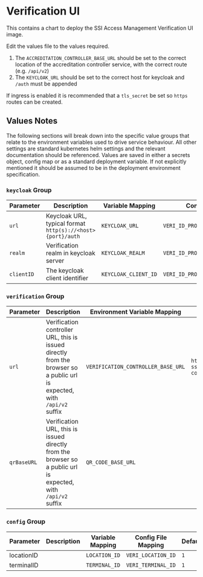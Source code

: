 # Verification UI

This contains a chart to deploy the SSI Access Management Verification UI image.

Edit the values file to the values required.

1. The `ACCREDITATION_CONTROLLER_BASE_URL` should be set to the correct location of the accreditation controller service, with the correct route (e.g. `/api/v2`)
2. The `KEYCLOAK_URL` should be set to the correct host for keycloak and `/auth` must be appended

If ingress is enabled it is recommended that a `tls_secret` be set so `https` routes can be created.

## Values Notes

The following sections will break down into the specific value groups that relate to the environment variables used to drive service behaviour.  All other settings are standard kubernetes helm settings and the relevant documentation should be referenced.  Values are saved in either a secrets object, config map or as a standard deployment variable.  If not explicitly mentioned it should be assumed to be in the deployment environment specification.

### `keycloak` Group

| Parameter        | Description                                                | Variable Mapping     | Config File Mapping                   | Default               |
| ---------------- | ---------------------------------------------------------- | -------------------- | ------------------------------------- | --------------------- |
| `url`            | Keycloak URL, typical format `http(s)://<host>{port}/auth` | `KEYCLOAK_URL`       | `VERI_ID_PROVIDER_FRONTEND_URL`       |                       |
| `realm`          | Verification realm in keycloak server                      | `KEYCLOAK_REALM`     | `VERI_ID_PROVIDER_REALM `             | `ssi-am-verification` |
| `clientID`       | The keycloak client identifier                             | `KEYCLOAK_CLIENT_ID` | `VERI_ID_PROVIDER_VERI_UI_CLIENT_ID ` | `verification-ui`     |

### `verification` Group

| Parameter        | Description                                                                                                               | Environment Variable Mapping        | Default                                                         |
| ---------------- | ------------------------------------------------------------------------------------------------------------------------- | ----------------------------------- | --------------------------------------------------------------- |
| `url`            | Verification controller URL, this is issued directly from the browser so a public url is expected, with `/api/v2` suffix | `VERIFICATION_CONTROLLER_BASE_URL` | `http://<releasename>-ssi-verification-controller:8080/api/v2` |
| `qrBaseURL`      | Verification URL, this is issued directly from the browser so a public url is expected, with `/api/v2` suffix | `QR_CODE_BASE_URL` | |

### `config` Group

| Parameter        | Description                                                | Variable Mapping     | Config File Mapping                   | Default               |
| ---------------- | ---------------------------------------------------------- | -------------------- | ------------------------------------- | --------------------- |
| locationID       |                                                            | `LOCATION_ID`        | `VERI_LOCATION_ID`                    | `1`                   |
| terminalID       |                                                            | `TERMINAL_ID`        | `VERI_TERMINAL_ID`                    | `1`                   |